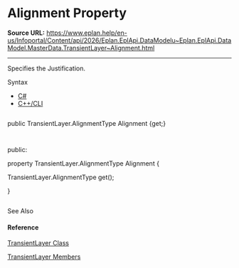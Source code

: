 # Alignment Property

**Source URL:** https://www.eplan.help/en-us/Infoportal/Content/api/2026/Eplan.EplApi.DataModelu~Eplan.EplApi.DataModel.MasterData.TransientLayer~Alignment.html

---

Specifies the Justification.

Syntax

- [C#](#i-syntax-CS)
- [C++/CLI](#i-syntax-CPP2005)

```
```
public TransientLayer.AlignmentType Alignment {get;}
```
```

```
```
public:
property TransientLayer.AlignmentType Alignment {
   TransientLayer.AlignmentType get();
}
```
```



See Also

#### Reference

[TransientLayer Class](Eplan.EplApi.DataModelu~Eplan.EplApi.DataModel.MasterData.TransientLayer.html)
  
[TransientLayer Members](Eplan.EplApi.DataModelu~Eplan.EplApi.DataModel.MasterData.TransientLayer_members.html)